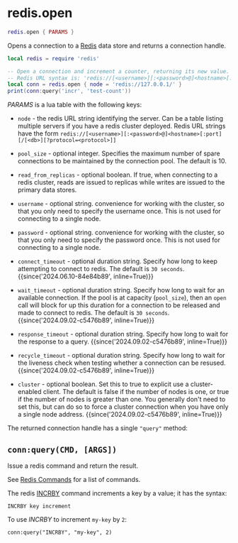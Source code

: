 # redis.open

```lua
redis.open { PARAMS }
```

Opens a connection to a [Redis](https://redis.io/) data store and returns a connection handle.

```lua
local redis = require 'redis'

-- Open a connection and increment a counter, returning its new value.
-- Redis URL syntax is: 'redis://[<username>][:<password>@]<hostname>[:port][/[<db>][?protocol=<protocol>]]'
local conn = redis.open { node = 'redis://127.0.0.1/' }
print(conn:query('incr', 'test-count'))
```

*PARAMS* is a lua table with the following keys:

* `node` - the redis URL string identifying the server.  Can be a table listing
  multiple servers if you have a redis cluster deployed.  Redis URL strings
  have the form `redis://[<username>][:<password>@]<hostname>[:port][/[<db>][?protocol=<protocol>]]`

* `pool_size` - optional integer. Specifies the maximum number of spare
  connections to be maintained by the connection pool.  The default is 10.

* `read_from_replicas` - optional boolean. If true, when connecting to a redis
  cluster, reads are issued to replicas while writes are issued to the primary
  data stores.

* `username` - optional string. convenience for working with the cluster, so
  that you only need to specify the username once. This is not used for connecting
  to a single node.

* `password` - optional string. convenience for working with the cluster, so
  that you only need to specify the password once. This is not used for connecting
  to a single node.

* `connect_timeout` - optional duration string. Specify how long to keep attempting
  to connect to redis. The default is `30 seconds`. {{since('2024.06.10-84e84b89', inline=True)}}

* `wait_timeout` - optional duration string. Specify how long to wait for an
  available connection. If the pool is at capacity (`pool_size`), then an `open`
  call will block for up this duration for a connection to be released and made 
  to connect to redis. The default is `30 seconds`. {{since('2024.09.02-c5476b89', inline=True)}}

* `response_timeout` - optional duration string. Specify how long to wait for the
  response to a query.  {{since('2024.09.02-c5476b89', inline=True)}}

* `recycle_timeout` - optional duration string. Specify how long to wait for the
  liveness check when testing whether a connection can be resused.
  {{since('2024.09.02-c5476b89', inline=True)}}

* `cluster` - optional boolean. Set this to true to explicit use a cluster-enabled
  client. The default is false if the number of nodes is one, or true if the
  number of nodes is greater than one. You generally don't need to set this,
  but can do so to force a cluster connection when you have only a single
  node address. {{since('2024.09.02-c5476b89', inline=True)}}

The returned connection handle has a single `"query"` method:

## `conn:query(CMD, [ARGS])`

Issue a redis command and return the result.

See [Redis Commands](https://redis.io/commands/) for a list of commands.

The redis [INCRBY](https://redis.io/commands/incrby/) command increments a key by a value; it has the syntax:

```
INCRBY key increment
```

To use *INCRBY* to increment `my-key` by `2`:

```
conn:query("INCRBY", "my-key", 2)
```
